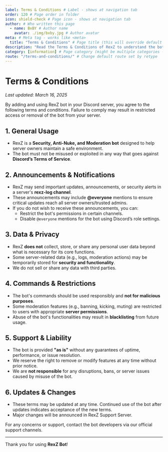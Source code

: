 ```yaml
---
label: Terms & Conditions # Label - shows at navigation tab
order: 120 # Page order in folder
icon: shield-check # Page icon - shows at navigation tab
author: # Who written this page
  - name: BxBY # Author name
    avatar: ./img/bxby.jpg # Author avatar
meta: # Meta tag - works like <meta>
  title: "Terms & Conditions" # Page title (this will override default meta.title set in config)
description: "Read the Terms & Conditions of RexZ to understand the bot's functionality, data handling, announcements, and user responsibilities." # Page description
category: [information] # Page category (might be multiple categories - [category1, category2])
route: "/terms-and-conditions/" # Change default route set by retype
---
```


# Terms & Conditions

_Last updated: March 16, 2025_

By adding and using RexZ bot in your Discord server, you agree to the following terms and conditions. Failure to comply may result in restricted access or removal of the bot from your server.

## 1. General Usage
- RexZ is a **Security, Anti-Nuke, and Moderation bot** designed to help server owners maintain a safe environment.
- The bot must not be misused or exploited in any way that goes against **Discord’s Terms of Service**.

## 2. Announcements & Notifications
- RexZ may send important updates, announcements, or security alerts in a server's **rexz-log channel**.
- These announcements may include **@everyone** mentions to ensure critical updates reach all server owners/trusted admins.
- If you do not wish to receive these announcements, you can:
  - Restrict the bot's permissions in certain channels.
  - Disable `@everyone` mentions for the bot using Discord’s role settings.

## 3. Data & Privacy
- RexZ **does not** collect, store, or share any personal user data beyond what is necessary for its core functions.
- Some server-related data (e.g., logs, moderation actions) may be temporarily stored for **security and functionality**.
- We do not sell or share any data with third parties.

## 4. Commands & Restrictions
- The bot's commands should be used responsibly and **not for malicious purposes**.
- Some moderation features (e.g., banning, kicking, muting) are restricted to users with appropriate **server permissions**.
- Abuse of the bot's functionalities may result in **blacklisting** from future usage.

## 5. Support & Liability
- The bot is provided **"as is"** without any guarantees of uptime, performance, or issue resolution.
- We reserve the right to remove or modify features at any time without prior notice.
- We are **not responsible** for any disruptions, bans, or server issues caused by misuse of the bot.

## 6. Updates & Changes
- These terms may be updated at any time. Continued use of the bot after updates indicates acceptance of the new terms.
- Major changes will be announced in RexZ Support Server.

For any concerns or support, contact the bot developers via our official support channels.

---

Thank you for using **RexZ Bot**!